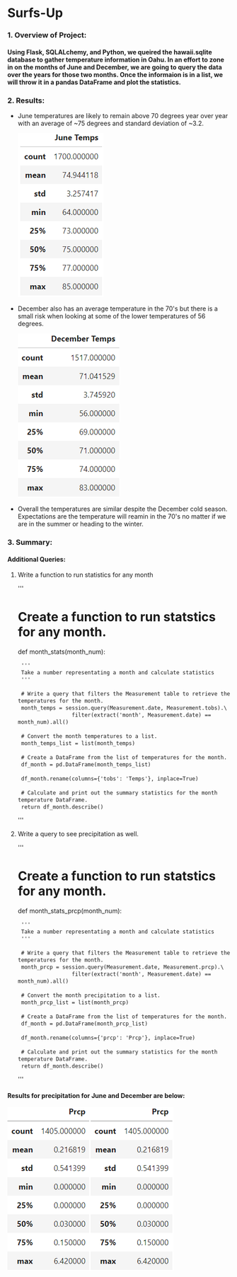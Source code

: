 # Surfs-Up

### 1. Overview of Project:
#### Using Flask, SQLALchemy, and Python, we queired the hawaii.sqlite database to gather temperature information in Oahu. In an effort to zone in on the months of June and December, we are going to query the data over the years for those two months. Once the informaion is in a list, we will throw it in a pandas DataFrame and plot the statistics.

### 2. Results:

* June temperatures are likely to remain above 70 degrees year over year with an average of ~75 degrees and standard deviation of ~3.2.

    ![june](https://github.com/maldonado91/Surfs-Up2/blob/main/Resources/june_stats.PNG) 

* December also has an average temperature in the 70's but there is a small risk when looking at some of the lower temperatures of 56 degrees.

    ![december](https://github.com/maldonado91/Surfs-Up2/blob/main/Resources/december_stats.PNG)
    
* Overall the temperatures are similar despite the December cold season. Expectations are the temperature will reamin in the 70's no matter if we are in the summer or heading to the winter. 
 
### 3. Summary:
#### Additional Queries:
1. Write a function to run statistics for any month

    '''
    # Create a function to run statstics for any month.
    def month_stats(month_num):

        '''
        Take a number representating a month and calculate statistics
        '''

        # Write a query that filters the Measurement table to retrieve the temperatures for the month.
        month_temps = session.query(Measurement.date, Measurement.tobs).\
                        filter(extract('month', Measurement.date) == month_num).all()

        # Convert the month temperatures to a list.
        month_temps_list = list(month_temps)

        # Create a DataFrame from the list of temperatures for the month. 
        df_month = pd.DataFrame(month_temps_list)

        df_month.rename(columns={'tobs': 'Temps'}, inplace=True)

        # Calculate and print out the summary statistics for the month temperature DataFrame.
        return df_month.describe()
    '''
2. Write a query to see precipitation as well.

    '''
    # Create a function to run statstics for any month.
    def month_stats_prcp(month_num):

        '''
        Take a number representating a month and calculate statistics
        '''

        # Write a query that filters the Measurement table to retrieve the temperatures for the month.
        month_prcp = session.query(Measurement.date, Measurement.prcp).\
                        filter(extract('month', Measurement.date) == month_num).all()

        # Convert the month precipitation to a list.
        month_prcp_list = list(month_prcp)

        # Create a DataFrame from the list of temperatures for the month. 
        df_month = pd.DataFrame(month_prcp_list)

        df_month.rename(columns={'prcp': 'Prcp'}, inplace=True)

        # Calculate and print out the summary statistics for the month temperature DataFrame.
        return df_month.describe()
    '''
#### Results for precipitation for June and December are below:
![june_prcp](https://github.com/maldonado91/Surfs-Up2/blob/main/Resources/december_stats_prcp.PNG)![december_prcp](https://github.com/maldonado91/Surfs-Up2/blob/main/Resources/december_stats_prcp.PNG)

